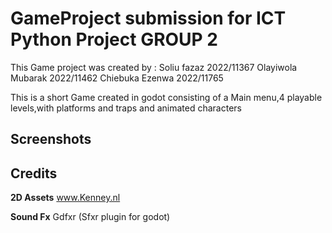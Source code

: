 # GameProject submission for ICT Python Project GROUP 2

This Game project was created by :
Soliu fazaz 2022/11367
Olayiwola Mubarak 2022/11462
Chiebuka Ezenwa 2022/11765

This is a short Game created in godot consisting of a Main menu,4 playable levels,with platforms and traps and animated characters


## Screenshots


## Credits

**2D Assets**
www.Kenney.nl

**Sound Fx**
Gdfxr (Sfxr plugin for godot)
